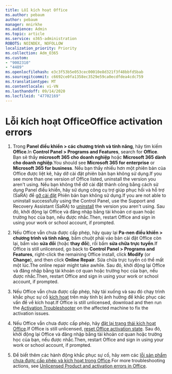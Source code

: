 ```yaml
---
title: Lỗi kích hoạt Office
ms.author: pebaum
author: pebaum
manager: mnirkhe
ms.audience: Admin
ms.topic: article
ms.service: o365-administration
ROBOTS: NOINDEX, NOFOLLOW
localization_priority: Priority
ms.collection: Adm_O365
ms.custom:
- "9002310"
- "4489"
ms.openlocfilehash: e3c3f53b5e053cec00010e8d321f3f48bbfd5bab
ms.sourcegitcommit: c6692ce0fa1358ec3529e59ca0ecdfdea4cdc759
ms.translationtype: MT
ms.contentlocale: vi-VN
ms.lasthandoff: 09/14/2020
ms.locfileid: "47702169"
---
```

# <a name="office-activation-errors"></a><span data-ttu-id="3b2f7-102">Lỗi kích hoạt Office</span><span class="sxs-lookup"><span data-stu-id="3b2f7-102">Office activation errors</span></span>

1. <span data-ttu-id="3b2f7-103">Trong **Panel điều khiển > các chương trình và tính năng**, hãy tìm kiếm **Office**.</span><span class="sxs-lookup"><span data-stu-id="3b2f7-103">In **Control Panel > Programs and Features**, search for **Office**.</span></span> <span data-ttu-id="3b2f7-104">Bạn sẽ thấy **microsoft 365 cho doanh nghiệp** hoặc **Microsoft 365 dành cho doanh nghiệp**.</span><span class="sxs-lookup"><span data-stu-id="3b2f7-104">You should see **Microsoft 365 for enterprise** or **Microsoft 365 for business**.</span></span> <span data-ttu-id="3b2f7-105">Nếu bạn thấy nhiều hơn một phiên bản của Office được liệt kê, hãy dỡ cài đặt phiên bản bạn không sử dụng.</span><span class="sxs-lookup"><span data-stu-id="3b2f7-105">If you see more than one version of Office listed, uninstall the version you aren't using.</span></span> <span data-ttu-id="3b2f7-106">Nếu bạn không thể dỡ cài đặt thành công bằng cách sử dụng Panel điều khiển, hãy sử dụng công cụ trợ giúp phục hồi và hỗ trợ (SaRA) để [gỡ cài đặt](https://aka.ms/SARA-OfficeUninstall-Alchemy) Phiên bản bạn không sử dụng.</span><span class="sxs-lookup"><span data-stu-id="3b2f7-106">If you are not able to uninstall successfully using the Control Panel, use the Support and Recovery Assistant (SaRA) to [uninstall](https://aka.ms/SARA-OfficeUninstall-Alchemy) the version you aren't using.</span></span> <span data-ttu-id="3b2f7-107">Sau đó, khởi động lại Office và đăng nhập bằng tài khoản cơ quan hoặc trường học của bạn, nếu được nhắc.</span><span class="sxs-lookup"><span data-stu-id="3b2f7-107">Then, restart Office and sign in using your work or school account, if prompted.</span></span> 

2. <span data-ttu-id="3b2f7-108">Nếu Office vẫn chưa được cấp phép, hãy quay lại **Pa-nen điều khiển > chương trình và tính năng**, bấm chuột phải vào bản cài đặt Office còn lại, bấm vào **sửa đổi** (hoặc **thay đổi**), rồi bấm **sửa chữa trực tuyến**.</span><span class="sxs-lookup"><span data-stu-id="3b2f7-108">If Office is still unlicensed, go back to **Control Panel > Programs and Features**, right-click the remaining Office install, click **Modify** (or **Change**), and then click **Online Repair**.</span></span> <span data-ttu-id="3b2f7-109">Sửa chữa trực tuyến có thể mất một lúc.</span><span class="sxs-lookup"><span data-stu-id="3b2f7-109">The online repair might take awhile.</span></span> <span data-ttu-id="3b2f7-110">Sau đó, khởi động lại Office và đăng nhập bằng tài khoản cơ quan hoặc trường học của bạn, nếu được nhắc.</span><span class="sxs-lookup"><span data-stu-id="3b2f7-110">Then, restart Office and sign in using your work or school account, if prompted.</span></span> 

3. <span data-ttu-id="3b2f7-111">Nếu Office vẫn chưa được cấp phép, hãy tải xuống và sau đó chạy trình khắc phục sự cố [kích hoạt](https://aka.ms/SARA-OfficeActivation-Alchemy) trên máy tính bị ảnh hưởng để khắc phục các vấn đề về kích hoạt.</span><span class="sxs-lookup"><span data-stu-id="3b2f7-111">If Office is still unlicensed, download and then run the [Activation Troubleshooter](https://aka.ms/SARA-OfficeActivation-Alchemy) on the affected machine to fix the activation issues.</span></span> 

4. <span data-ttu-id="3b2f7-112">Nếu Office vẫn chưa được cấp phép, hãy [đặt lại trạng thái kích hoạt Office](https://docs.microsoft.com/office365/troubleshoot/activation/reset-office-365-proplus-activation-state).</span><span class="sxs-lookup"><span data-stu-id="3b2f7-112">If Office is still unlicensed, [reset Office activation state](https://docs.microsoft.com/office365/troubleshoot/activation/reset-office-365-proplus-activation-state).</span></span> <span data-ttu-id="3b2f7-113">Sau đó, khởi động lại Office và đăng nhập bằng tài khoản cơ quan hoặc trường học của bạn, nếu được nhắc.</span><span class="sxs-lookup"><span data-stu-id="3b2f7-113">Then, restart Office and sign in using your work or school account, if prompted.</span></span>  

5. <span data-ttu-id="3b2f7-114">Để biết thêm các hành động khắc phục sự cố, hãy xem các [lỗi sản phẩm chưa được cấp phép và kích hoạt trong Office](https://support.office.com/article/unlicensed-product-and-activation-errors-in-office-0d23d3c0-c19c-4b2f-9845-5344fedc4380).</span><span class="sxs-lookup"><span data-stu-id="3b2f7-114">For more troubleshooting actions, see [Unlicensed Product and activation errors in Office](https://support.office.com/article/unlicensed-product-and-activation-errors-in-office-0d23d3c0-c19c-4b2f-9845-5344fedc4380).</span></span>
